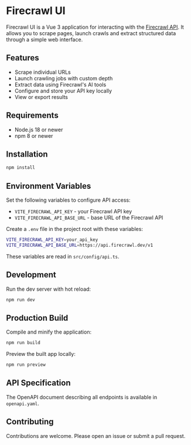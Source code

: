 # Firecrawl UI

Firecrawl UI is a Vue 3 application for interacting with the [Firecrawl API](https://firecrawl.dev/).
It allows you to scrape pages, launch crawls and extract structured data through a simple web interface.

## Features
- Scrape individual URLs
- Launch crawling jobs with custom depth
- Extract data using Firecrawl's AI tools
- Configure and store your API key locally
- View or export results

## Requirements
- Node.js 18 or newer
- npm 8 or newer

## Installation
```sh
npm install
```

## Environment Variables
Set the following variables to configure API access:

- `VITE_FIRECRAWL_API_KEY` - your Firecrawl API key
- `VITE_FIRECRAWL_API_BASE_URL` - base URL of the Firecrawl API

Create a `.env` file in the project root with these variables:

```sh
VITE_FIRECRAWL_API_KEY=your_api_key
VITE_FIRECRAWL_API_BASE_URL=https://api.firecrawl.dev/v1
```

These variables are read in `src/config/api.ts`.


## Development
Run the dev server with hot reload:
```sh
npm run dev
```

## Production Build
Compile and minify the application:
```sh
npm run build
```

Preview the built app locally:
```sh
npm run preview
```

## API Specification
The OpenAPI document describing all endpoints is available in `openapi.yaml`.

## Contributing
Contributions are welcome. Please open an issue or submit a pull request.
